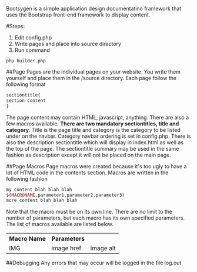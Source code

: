 Bootsygen is a simple application design documentatino framework that uses the Bootstrap front-end framework to display content.

#Steps:

1. Edit config.php
2. Write pages and place into source directory
3. Run command 
```
php builder.php
```

##Page
Pages are the individual pages on your website. You write them yourself and place them in the /source directory. Each page follow the following format
```php
sectiontitle{
section content
}
```
The page content may contain HTML, javascript, anything. There are also a few macros available.
<b>There are two mandatory sectiontitles, title and category.</b> Title is the page title and category is the category to be listed under on the navbar. Category navbar ordering is set in config.php. There is also the description sectiontitle which will display in index.html as well as the top of the page. The sectiontitle summary may be used in the same fashion as description except it will not be placed on the main page.

##Page Macros
Page macros were created because it's too ugly to have a lot of HTML code in the contents section. Macros are written in the following fashion
```php
my content blah blah blah
$(MACRONAME,parameter1,parameter2,parameter3)
more content blah blah blah
```
Note that the macro must be on its own line. There are no limit to the number of parameters, but each macro has its own specified parameters.
The list of macros available are listed below.

<table>
<tr>
<th>Macro Name</th>
<th>Parameters</th>
</tr>
<tr>
<td>IMG</td>
<td>image href</td>
<td>image alt</td>
</tr>
</table>

##Debugging
Any errors that may occur will be logged in the file log.out
